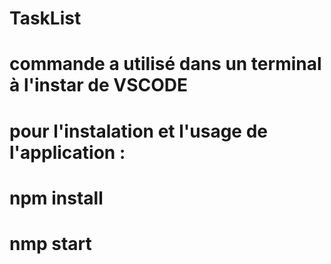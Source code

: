 # TaskList
# commande a utilisé dans un terminal à l'instar de VSCODE  
# pour l'instalation et l'usage de l'application :
#  npm install 
# nmp start